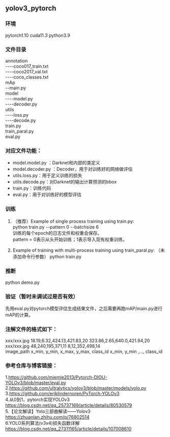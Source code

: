 ## yolov3_pytorch

### 环境
pytorch1.10 cuda11.3 python3.9

### 文件目录
annotation\
----coco017_train.txt\
----coco2017_val.txt\
----coco_classes.txt\
mAp\
--main.py\
model\
----model.py\
----decoder.py\
utils\
----loss.py\
----decode.py\
train.py\
train_paral.py\
eval.py

### 对应文件功能：
- model.model.py ：Darknet和内部的类定义
- model.decoder.py ：Decoder，用于对训练好的网络做评估
- utils.loss.py：用于定义训练的损失
- utils.decode.py：对Darknet的输出计算预测的bbox
- train.py：训练代码
- eval.py：用于对训练好的模型评估

### 训练
1. （推荐）Example of single process training using train.py:\
python train.py --pattern 0 --batchsize 6 \
训练的每个epoch的日志文件和权重会保存。\
pattern = 0表示从头开始训练；1表示导入现有权重训练。

2. Example of training with multi-process training using train_paral.py: （未添加命令行参数）
python train.py 


### 推断
python demo.py

### 验证（暂时未调试过是否有效）
先用eval.py对pytorch模型评估生成结果文件，之后需要再跑mAP/main.py进行mAP的计算。

### 注解文件的格式如下：
xxx/xxx.jpg 18.19,6.32,424.13,421.83,20 323.86,2.65,640.0,421.94,20\
xxx/xxx.jpg 48,240,195,371,11 8,12,352,498,14\
image_path x_min, y_min, x_max, y_max, class_id  x_min, y_min ,..., class_id 

### 参考仓库与博客链接：
1.https://github.com/miemie2013/Pytorch-DIOU-YOLOv3/blob/master/eval.py
2.https://github.com/ultralytics/yolov3/blob/master/models/yolo.py \
3.https://github.com/eriklindernoren/PyTorch-YOLOv3 \
4.从0到1，pytorch实现YOLOv3 https://blog.csdn.net/qq_25737169/article/details/80530579 \
5.【论文解读】Yolo三部曲解读——Yolov3 https://zhuanlan.zhihu.com/p/76802514 \
6.YOLO系列算法(v3v4)损失函数详解 https://blog.csdn.net/qq_27311165/article/details/107008610
